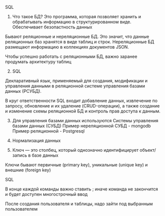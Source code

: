 SQL

1. Что такое БД?
Это программа, которая позволяет хранить и обрабатывать информацию в структурированном виде. Обеспечивает безопастность данных

Бывают реляционные и нереляционные БД.
Это значит, что данные реляционных баз хранятся в виде таблиц и строк. Нереляционные БД размещают информацию в коллекциях документов JSON.


Чтобы успешно работать с реляционными БД, важно заранее продумать архитектуру таблиц

2. SQL

Декларативный язык, применяемый для создания, модификации и управления данными в реляционной системе управления базами данных (РСУБД). 

В круг ответственности SQL входит добавление данных, извлечение по запросу, обновление и их удаление (CRUD-операции), а также создание и изменение схемы реляционной БД и контроль прав доступа к данным.

3. Для управления базами данных используются Системы управления базами данных (СУБД)
Пример нереляционной СУБД - mongodb
Пример реляционной - Postgresql

4. Нормализация данных
5. Ключ — это столбец, который однозначно идентифицирует объект/запись в базе данных

Ключи бывают первичные (primary key), уникальные (unique key) и внешние (foreign key)


SQL

В конце каждой команды важно ставить ; иначе команда не закончится и будет доступен многострочный ввод

После создания пользователя и таблицы, надо зайти под выбранным пользователем